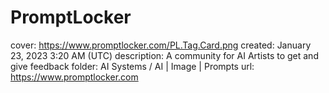 # PromptLocker

cover: https://www.promptlocker.com/PL.Tag.Card.png
created: January 23, 2023 3:20 AM (UTC)
description: A community for AI Artists to get and give feedback
folder: AI Systems / AI | Image | Prompts
url: https://www.promptlocker.com